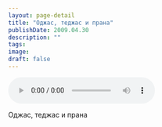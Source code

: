 ```yaml
---
layout: page-detail
title: "Оджас, теджас и прана"
publishDate: 2009.04.30
description: ""
tags:
image:
draft: false
---
```


<audio title="2009.04.30 - Оджас, теджас и прана.mp3" src="/upload/iblock/fde/fdeb63f75e63c4756cf787c2348360c2.mp3" controls=""></audio>

 Оджас, теджас и прана   

  
